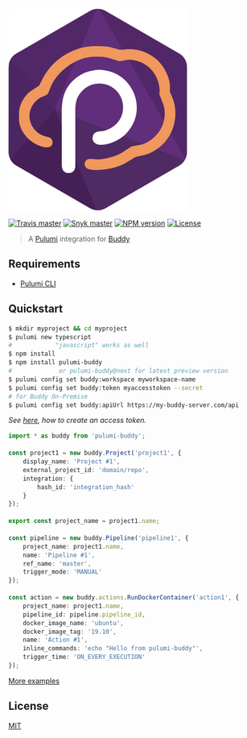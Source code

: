 ![Logo](https://raw.githubusercontent.com/neoskop/pulumi-buddy/master/logo.svg?sanitize=true)

[![Travis master](https://img.shields.io/travis/neoskop/pulumi-buddy/master.svg)](https://travis-ci.org/neoskop/pulumi-buddy)
[![Snyk master](https://snyk.io/test/github/neoskop/pulumi-buddy/master/badge.svg)](https://snyk.io/test/github/neoskop/pulumi-buddy/master)
[![NPM version](https://badge.fury.io/js/pulumi-buddy.svg)](https://npmjs.com/package/pulumi-buddy)
[![License](https://img.shields.io/npm/l/pulumi-buddy.svg)](https://github.com/neoskop/pulumi-buddy/blob/master/LICENSE)

> A [Pulumi](https://www.pulumi.com/) integration for [Buddy](https://buddy.works/)

## Requirements

-   [Pulumi CLI](https://www.pulumi.com/docs/get-started/install/)

## Quickstart

```sh
$ mkdir myproject && cd myproject
$ pulumi new typescript
#            "javascript" works as well
$ npm install
$ npm install pulumi-buddy
#             or pulumi-buddy@next for latest preview version
$ pulumi config set buddy:workspace myworkspace-name
$ pulumi config set buddy:token myaccesstoken --secret
# for Buddy On-Premise
$ pulumi config set buddy:apiUrl https://my-buddy-server.com/api
```

_See [here](https://buddy.works/docs/api/getting-started/oauth2/personal-access-token), how to create an access token._

```typescript
import * as buddy from 'pulumi-buddy';

const project1 = new buddy.Project('project1', {
    display_name: 'Project #1',
    external_project_id: 'domain/repo',
    integration: {
        hash_id: 'integration_hash'
    }
});

export const project_name = project1.name;

const pipeline = new buddy.Pipeline('pipeline1', {
    project_name: project1.name,
    name: 'Pipeline #1',
    ref_name: 'master',
    trigger_mode: 'MANUAL'
});

const action = new buddy.actions.RunDockerContainer('action1', {
    project_name: project1.name,
    pipeline_id: pipeline.pipeline_id,
    docker_image_name: 'ubuntu',
    docker_image_tag: '19.10',
    name: 'Action #1',
    inline_commands: 'echo "Hello from pulumi-buddy"',
    trigger_time: 'ON_EVERY_EXECUTION'
});
```

[More examples](https://github.com/neoskop/pulumi-buddy/tree/master/examples)

## License

[MIT](https://raw.githubusercontent.com/neoskop/pulumi-buddy/master/LICENSE)
